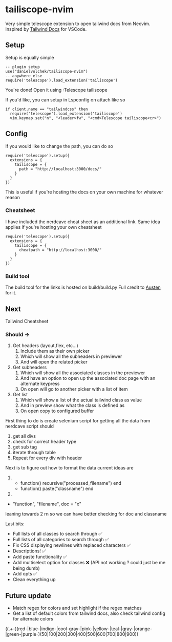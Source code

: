 # tailiscope-nvim

Very simple telescope extension to open tailwind docs from Neovim. Inspired by [Tailwind Docs](https://github.com/austenc/vscode-tailwind-docs) for VSCode.

## Setup

Setup is equally simple

```
-- plugin setup
use("danielvolchek/tailiscope-nvim")
-- anywhere else
require('telescope').load_extension('tailiscope')
```

You're done!
Open it using :Telescope tailiscope

If you'd like, you can setup in Lspconfig on attach like so

```
if client.name == "tailwindcss" then
  require('telescope').load_extension('tailiscope')
  vim.keymap.set("n", "<leader>fw", "<cmd>Telescope tailiscope<cr>")
```

## Config

If you would like to change the path, you can do so

```
require('telescope').setup({
  extensions = {
    tailiscope = {
      path = "http://localhost:3000/docs/"
    }
  }
})
```

This is useful if you're hosting the docs on your own machine for whatever reason

### Cheatsheet

I have included the nerdcave cheat sheet as an additional link. Same idea applies if you're hosting your own cheatsheet

```
require('telescope').setup({
  extensions = {
    tailiscope = {
      cheatpath = "http://localhost:3000/"
    }
  }
})
```

### Build tool

The build tool for the links is hosted on build/build.py
Full credit to [Austen](https://github.com/austenc/vscode-tailwind-docs/blob/master/build/build.py) for it.

## Next

Tailwind Cheatsheet

### Should ->

1. Get headers (layout,flex, etc...)
   1. Include them as their own picker
   1. Which will show all the subheaders in previewer
   1. And will open the related picker
1. Get subheaders
   1. Which will show all the associated classes in the previewer
   1. And have an option to open up the associated doc page with an alternate keypress
   1. On open will go to another picker with a list of item
1. Get list
   1. Which will show a list of the actual tailwind class as value
   1. And in preview show what the class is defined as
   1. On open copy to configured buffer

First thing to do is create selenium script for getting all the data from nerdcave
script should

1. get all divs
2. check for correct header type
3. get sub tag
4. iterate through table
5. Repeat for every div with header

Next is to figure out how to format the data
current ideas are

1.  - function() recursive("processed_filename") end
    - function() paste("classname") end
2.

- "function", "filename", doc = "x"

leaning towards 2 rn so we can have better checking for doc and classname

Last bits:

- Full lists of all classes to search through ✅
- Full lists of all categories to search through ✅
- Fix CSS displaying newlines with replaced characters ✅
- Descriptions! ✅
- Add paste functionality ✅
- Add multiselect option for classes ❌ (API not working ? could just be me being dumb)
- Add opts ✅
- Clean everything up

## Future update

- Match regex for colors and set highlight if the regex matches
- Get a list of default colors from tailwind docs, also check tailwind config for alternate colors

((.+-)(red-|blue-|indigo-|cool-gray-|pink-|yellow-|teal-|gray-|orange-|green-|purple-)(50|100|200|300|400|500|600|700|800|900))
